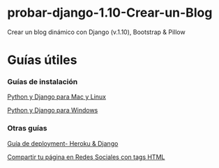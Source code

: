 # probar-django-1.10-Crear-un-Blog
Crear un blog dinámico con Django (v.1.10), Bootstrap &amp; Pillow 


# Guías útiles

### Guías de instalación

[Python y Django para Mac y Linux](https://github.com/probardjango/Guias/blob/master/InstalacionMacLinux.md)

[Python y Django para Windows](https://github.com/probardjango/Guias/blob/master/InstalacionWindows.md)

### Otras guías

[Guía de deployment- Heroku & Django](https://github.com/probardjango/Guias/blob/master/Gu%C3%ADa%20de%20deployment-%20Heroku%20y%20Django.md)

[Compartir tu página en Redes Sociales con tags HTML](https://github.com/probardjango/Guias/blob/master/compartir_redes_sociales.md)
